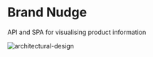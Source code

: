 # Brand Nudge

API and SPA for visualising product information


![architectural-design](https://github.com/nic-thompson/brand-nudge/assets/1699149/b9704fbe-48e6-4fbc-85d3-470b355e31a4)
